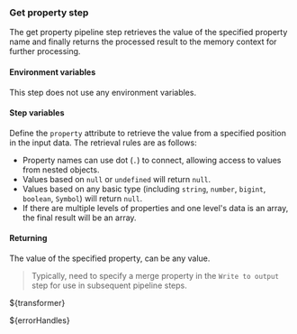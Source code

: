 ### Get property step

The get property pipeline step retrieves the value of the specified property name and finally returns the processed result to the memory
context for further processing.

#### Environment variables

This step does not use any environment variables.

#### Step variables

Define the `property` attribute to retrieve the value from a specified position in the input data. The retrieval rules are as follows:

- Property names can use dot (`.`) to connect, allowing access to values from nested objects.
- Values based on `null` or `undefined` will return `null`.
- Values based on any basic type (including `string`, `number`, `bigint`, `boolean`, `Symbol`) will return `null`.
- If there are multiple levels of properties and one level's data is an array, the final result will be an array.

#### Returning

The value of the specified property, can be any value.

> Typically, need to specify a merge property in the `Write to output` step for use in subsequent pipeline steps.

${transformer}

${errorHandles}
